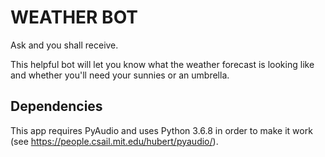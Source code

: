 # WEATHER BOT

Ask and you shall receive.

This helpful bot will let you know what the weather forecast is looking like and whether you'll need your sunnies or an umbrella.

## Dependencies

This app requires PyAudio and uses Python 3.6.8 in order to make it work (see https://people.csail.mit.edu/hubert/pyaudio/).
